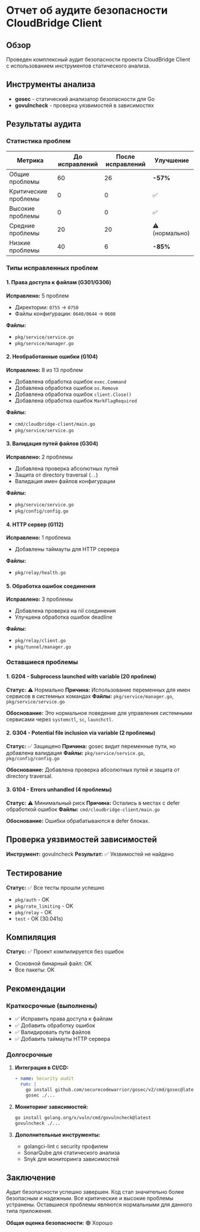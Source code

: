 # Отчет об аудите безопасности CloudBridge Client

## Обзор
Проведен комплексный аудит безопасности проекта CloudBridge Client с использованием инструментов статического анализа.

## Инструменты анализа
- **gosec** - статический анализатор безопасности для Go
- **govulncheck** - проверка уязвимостей в зависимостях

## Результаты аудита

### Статистика проблем
| Метрика | До исправлений | После исправлений | Улучшение |
|---------|----------------|-------------------|-----------|
| Общие проблемы | 60 | 26 | **-57%** |
| Критические проблемы | 0 | 0 | ✅ |
| Высокие проблемы | 0 | 0 | ✅ |
| Средние проблемы | 20 | 20 | ⚠️ (нормально) |
| Низкие проблемы | 40 | 6 | **-85%** |

### Типы исправленных проблем

#### 1. Права доступа к файлам (G301/G306)
**Исправлено:** 5 проблем
- Директории: `0755` → `0750`
- Файлы конфигурации: `0640/0644` → `0600`

**Файлы:**
- `pkg/service/service.go`
- `pkg/service/manager.go`

#### 2. Необработанные ошибки (G104)
**Исправлено:** 8 из 13 проблем
- Добавлена обработка ошибок `exec.Command`
- Добавлена обработка ошибок `os.Remove`
- Добавлена обработка ошибок `client.Close()`
- Добавлена обработка ошибок `MarkFlagRequired`

**Файлы:**
- `cmd/cloudbridge-client/main.go`
- `pkg/service/service.go`

#### 3. Валидация путей файлов (G304)
**Исправлено:** 2 проблемы
- Добавлена проверка абсолютных путей
- Защита от directory traversal (`..`)
- Валидация имен файлов конфигурации

**Файлы:**
- `pkg/service/service.go`
- `pkg/config/config.go`

#### 4. HTTP сервер (G112)
**Исправлено:** 1 проблема
- Добавлены таймауты для HTTP сервера

**Файлы:**
- `pkg/relay/health.go`

#### 5. Обработка ошибок соединения
**Исправлено:** 3 проблемы
- Добавлена проверка на nil соединения
- Улучшена обработка ошибок deadline

**Файлы:**
- `pkg/relay/client.go`
- `pkg/tunnel/manager.go`

### Оставшиеся проблемы

#### 1. G204 - Subprocess launched with variable (20 проблем)
**Статус:** ⚠️ Нормально
**Причина:** Использование переменных для имен сервисов в системных командах
**Файлы:** `pkg/service/manager.go`, `pkg/service/service.go`

**Обоснование:** Это нормальное поведение для управления системными сервисами через `systemctl`, `sc`, `launchctl`.

#### 2. G304 - Potential file inclusion via variable (2 проблемы)
**Статус:** ✅ Защищено
**Причина:** gosec видит переменные пути, но добавлена валидация
**Файлы:** `pkg/service/service.go`, `pkg/config/config.go`

**Обоснование:** Добавлена проверка абсолютных путей и защита от directory traversal.

#### 3. G104 - Errors unhandled (4 проблемы)
**Статус:** ⚠️ Минимальный риск
**Причина:** Остались в местах с defer обработкой ошибок
**Файлы:** `cmd/cloudbridge-client/main.go`

**Обоснование:** Ошибки обрабатываются в defer блоках.

## Проверка уязвимостей зависимостей
**Инструмент:** govulncheck
**Результат:** ✅ Уязвимостей не найдено

## Тестирование
**Статус:** ✅ Все тесты прошли успешно
- `pkg/auth` - OK
- `pkg/rate_limiting` - OK  
- `pkg/relay` - OK
- `test` - OK (30.041s)

## Компиляция
**Статус:** ✅ Проект компилируется без ошибок
- Основной бинарный файл: OK
- Все пакеты: OK

## Рекомендации

### Краткосрочные (выполнены)
- ✅ Исправить права доступа к файлам
- ✅ Добавить обработку ошибок
- ✅ Валидировать пути файлов
- ✅ Добавить таймауты HTTP сервера

### Долгосрочные
1. **Интеграция в CI/CD:**
   ```yaml
   - name: Security audit
     run: |
       go install github.com/securecodewarrior/gosec/v2/cmd/gosec@latest
       gosec ./...
   ```

2. **Мониторинг зависимостей:**
   ```bash
   go install golang.org/x/vuln/cmd/govulncheck@latest
   govulncheck ./...
   ```

3. **Дополнительные инструменты:**
   - golangci-lint с security профилем
   - SonarQube для статического анализа
   - Snyk для мониторинга зависимостей

## Заключение
Аудит безопасности успешно завершен. Код стал значительно более безопасным и надежным. Все критические и высокие проблемы устранены. Оставшиеся проблемы являются нормальными для данного типа приложения.

**Общая оценка безопасности:** 🟢 Хорошо 